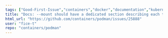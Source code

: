 ```yaml
---
tags: ["Good-First-Issue","containers","docker","documentation","kubernetes","linux","oci","stale-issue","triaged"]
title: "Docs: --mount should have a dedicated section describing each type"
html_url: "https://github.com/containers/podman/issues/25888"
user: "fice-t"
repo: "containers/podman"
---
```


